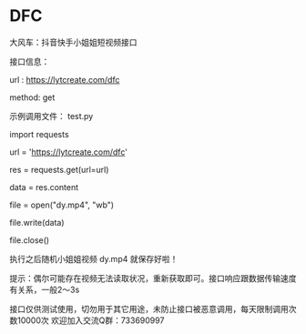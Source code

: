# DFC
大风车：抖音快手小姐姐短视频接口

接口信息：

url : https://lytcreate.com/dfc

method: get

示例调用文件：
test.py



import requests

url = 'https://lytcreate.com/dfc'

res = requests.get(url=url)

data = res.content

file = open("dy.mp4", "wb")

file.write(data)

file.close()




执行之后随机小姐姐视频 dy.mp4 就保存好啦！

提示：偶尔可能存在视频无法读取状况，重新获取即可。接口响应跟数据传输速度有关系，一般2～3s

接口仅供测试使用，切勿用于其它用途，未防止接口被恶意调用，每天限制调用次数10000次
欢迎加入交流Q群：733690997

